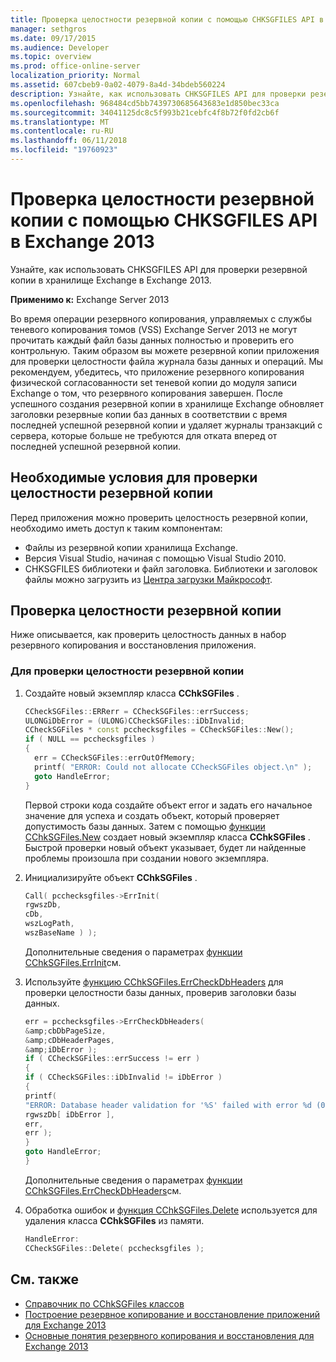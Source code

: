 ```yaml
---
title: Проверка целостности резервной копии с помощью CHKSGFILES API в Exchange 2013
manager: sethgros
ms.date: 09/17/2015
ms.audience: Developer
ms.topic: overview
ms.prod: office-online-server
localization_priority: Normal
ms.assetid: 607cbeb9-0a02-4079-8a4d-34bdeb560224
description: Узнайте, как использовать CHKSGFILES API для проверки резервной копии в хранилище Exchange в Exchange 2013.
ms.openlocfilehash: 968484cd5bb7439730685643683e1d850bec33ca
ms.sourcegitcommit: 34041125dc8c5f993b21cebfc4f8b72f0fd2cb6f
ms.translationtype: MT
ms.contentlocale: ru-RU
ms.lasthandoff: 06/11/2018
ms.locfileid: "19760923"
---
```

# <a name="validate-backup-integrity-by-using-the-chksgfiles-api-in-exchange-2013"></a>Проверка целостности резервной копии с помощью CHKSGFILES API в Exchange 2013

Узнайте, как использовать CHKSGFILES API для проверки резервной копии в хранилище Exchange в Exchange 2013.
  
**Применимо к:** Exchange Server 2013 
  
Во время операции резервного копирования, управляемых с службы теневого копирования томов (VSS) Exchange Server 2013 не могут прочитать каждый файл базы данных полностью и проверить его контрольную. Таким образом вы можете резервной копии приложения для проверки целостности файла журнала базы данных и операций. Мы рекомендуем, убедитесь, что приложение резервного копирования физической согласованности set теневой копии до модуля записи Exchange о том, что резервного копирования завершен. После успешного создания резервной копии в хранилище Exchange обновляет заголовки резервные копии баз данных в соответствии с время последней успешной резервной копии и удаляет журналы транзакций с сервера, которые больше не требуются для отката вперед от последней успешной резервной копии.
  
## <a name="prerequisites-for-validating-backup-integrity"></a>Необходимые условия для проверки целостности резервной копии

Перед приложения можно проверить целостность резервной копии, необходимо иметь доступ к таким компонентам:
  
- Файлы из резервной копии хранилища Exchange.
- Версия Visual Studio, начиная с помощью Visual Studio 2010.
- CHKSGFILES библиотеки и файл заголовка. Библиотеки и заголовок файлы можно загрузить из [Центра загрузки Майкрософт](http://www.microsoft.com/en-us/download/details.aspx?id=36802).
    
## <a name="validate-backup-integrity"></a>Проверка целостности резервной копии

Ниже описывается, как проверить целостность данных в набор резервного копирования и восстановления приложения.
  
### <a name="to-validate-backup-integrity"></a>Для проверки целостности резервной копии

1. Создайте новый экземпляр класса **CChkSGFiles** . 
   
   ```cpp
   CCheckSGFiles::ERRerr = CCheckSGFiles::errSuccess;
   ULONGiDbError = (ULONG)CCheckSGFiles::iDbInvalid;
   CCheckSGFiles * const pcchecksgfiles = CCheckSGFiles::New();
   if ( NULL == pcchecksgfiles )
   {
     err = CCheckSGFiles::errOutOfMemory;
     printf( "ERROR: Could not allocate CCheckSGFiles object.\n" );
     goto HandleError;
   }
   ```

   Первой строки кода создайте объект error и задать его начальное значение для успеха и создать объект, который проверяет допустимость базы данных. Затем с помощью [функции CChkSGFiles.New](cchksgfiles-new-function.md) создает новый экземпляр класса **CChkSGFiles** . Быстрой проверки новый объект указывает, будет ли найденные проблемы произошла при создании нового экземпляра. 
    
2. Инициализируйте объект **CChkSGFiles** . 
   
   ```cpp
   Call( pcchecksgfiles->ErrInit(
   rgwszDb,
   cDb,
   wszLogPath,
   wszBaseName ) );
   ```
   
   Дополнительные сведения о параметрах [функции CChkSGFiles.ErrInit](cchksgfiles-errinit-function.md)см.
   
3. Используйте [функцию CChkSGFiles.ErrCheckDbHeaders](cchksgfiles-errcheckdbheaders-function.md) для проверки целостности базы данных, проверив заголовки базы данных.
   
   ```cpp
   err = pcchecksgfiles->ErrCheckDbHeaders(
   &amp;cbDbPageSize,
   &amp;cDbHeaderPages,
   &amp;iDbError );
   if ( CCheckSGFiles::errSuccess != err )
   {
   if ( CCheckSGFiles::iDbInvalid != iDbError )
   {
   printf(
   "ERROR: Database header validation for '%S' failed with error %d (0x%x)\n",
   rgwszDb[ iDbError ],
   err,
   err );
   }
   goto HandleError;
   }
   ```
   
   Дополнительные сведения о параметрах [функции CChkSGFiles.ErrCheckDbHeaders](cchksgfiles-errcheckdbheaders-function.md)см.
   
4. Обработка ошибок и [функция CChkSGFiles.Delete](cchksgfiles-delete-function.md) используется для удаления класса **CChkSGFiles** из памяти. 
   
   ```cpp
   HandleError:
   CCheckSGFiles::Delete( pcchecksgfiles );  
   ```

## <a name="see-also"></a>См. также

- [Справочник по CChkSGFiles классов](cchksgfiles-class-reference.md)
- [Построение резервное копирование и восстановление приложений для Exchange 2013](build-backup-and-restore-applications-for-exchange-2013.md)
- [Основные понятия резервного копирования и восстановления для Exchange 2013](backup-and-restore-concepts-for-exchange-2013.md)
    

